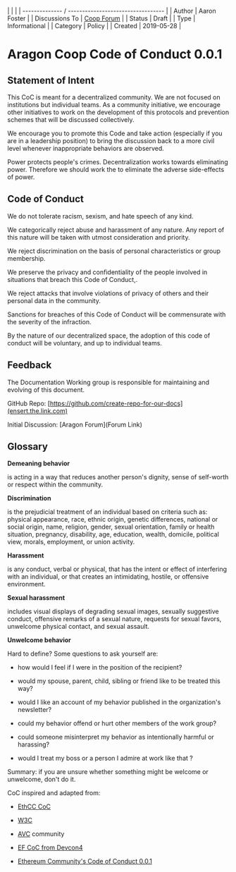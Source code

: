|                 |                                        |
| -------------- / ---------------------------------- |
| Author    | Aaron Foster |
| Discussions To | [Coop Forum](www.ensert.forum.post.com) |
| Status | Draft |
| Type | Informational |
| Category | Policy |
| Created | 2019-05-28 |

# Aragon Coop Code of Conduct 0.0.1

## Statement of Intent

This CoC is meant for a decentralized community. We are not focused on institutions but individual teams. As a community initiative, we encourage other initiatives to work on the development of this protocols and prevention schemes that will be discussed collectively.

We encourage you to promote this Code and take action (especially if you are in a leadership position) to bring the discussion back to a more civil level whenever inappropriate behaviors are observed.

Power protects people's crimes. Decentralization works towards eliminating power. Therefore we should work the to eliminate the adverse side-effects of power. 

## Code of Conduct

We do not tolerate racism, sexism, and hate speech of any kind.

We categorically reject abuse and harassment of any nature. Any report of this nature will be taken with utmost consideration and priority. 

We reject discrimination on the basis of personal characteristics or group membership.

We preserve the privacy and confidentiality of the people involved in situations that breach this Code of Conduct,.

We reject attacks that involve violations of privacy of others and their personal data in the community.

Sanctions for breaches of this Code of Conduct will be commensurate with the severity of the infraction.

By the nature of our decentralized space, the adoption of this code of conduct will be voluntary, and up to individual teams. 

## Feedback 

The Documentation Working group is responsible for maintaining and evolving of this document.

GitHub Repo: [https://github.com/create-repo-for-our-docs](ensert.the.link.com)

Initial Discussion: [Aragon Forum](Forum Link)

## Glossary

**Demeaning behavior**

is acting in a way that reduces another person's dignity, sense of self-worth or respect within the community.

**Discrimination**

is the prejudicial treatment of an individual based on criteria such as: physical appearance, race, ethnic origin, genetic differences, national or social origin, name, religion, gender, sexual orientation, family or health situation, pregnancy, disability, age, education, wealth, domicile, political view, morals, employment, or union activity.

**Harassment**

is any conduct, verbal or physical, that has the intent or effect of interfering with an individual, or that creates an intimidating, hostile, or offensive environment.

**Sexual harassment**

includes visual displays of degrading sexual images, sexually suggestive conduct, offensive remarks of a sexual nature, requests for sexual favors, unwelcome physical contact, and sexual assault.

**Unwelcome behavior**

Hard to define? Some questions to ask yourself are:

* how would I feel if I were in the position of the recipient?

* would my spouse, parent, child, sibling or friend like to be treated this way?

* would I like an account of my behavior published in the organization's newsletter?

* could my behavior offend or hurt other members of the work group?

* could someone misinterpret my behavior as intentionally harmful or harassing?

* would I treat my boss or a person I admire at work like that ?

Summary: if you are unsure whether something might be welcome or unwelcome, don't do it.

CoC inspired and adapted from: 

- [EthCC CoC](https://ethcc.io/images/EthCC_CoC.pdf)

- [W3C](https://www.w3.org/Consortium/cepc/)

- [AVC](avc.com) community 

- [EF CoC from Devcon4](https://devcon4.ethereum.org/code-of-conduct)

- [Ethereum Community's Code of Conduct 0.0.1](https://ethereum-magicians.org/t/ethmagicians-council-of-prague-integrity-ring-community-code-of-conduct/2836)
